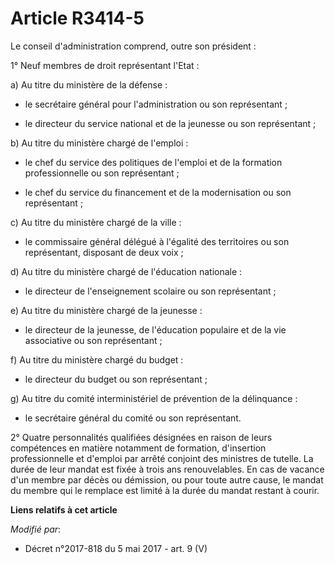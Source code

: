 # Article R3414-5

Le conseil d'administration comprend, outre son président : 

1° Neuf membres de droit représentant l'Etat : 

a) Au titre du ministère de la défense :

- le secrétaire général pour l'administration ou son représentant ;

- le   directeur du service national et de la jeunesse ou son représentant ; 

b) Au titre du ministère chargé de l'emploi :

- le chef du service des politiques de l'emploi et de la formation professionnelle ou son représentant ;

- le chef du service du financement et de la modernisation ou son représentant ; 

c) Au titre du ministère chargé de la ville :

- le commissaire général délégué à l'égalité des territoires ou son représentant, disposant de deux voix ; 

d) Au titre du ministère chargé de l'éducation nationale :

- le directeur de l'enseignement scolaire ou son représentant ; 

e) Au titre du ministère chargé de la jeunesse :

- le directeur de la jeunesse, de l'éducation populaire et de la vie associative ou son représentant ; 

f) Au titre du ministère chargé du budget :

- le directeur du budget ou son représentant ; 

g) Au titre du comité interministériel de prévention de la délinquance :

- le secrétaire général du comité ou son représentant. 

2° Quatre personnalités qualifiées désignées en raison de leurs compétences en matière notamment de formation, d'insertion
professionnelle et d'emploi par arrêté conjoint des ministres de tutelle. La durée de leur mandat est fixée à trois ans
renouvelables. En cas de vacance d'un membre par décès ou démission, ou pour toute autre cause, le mandat du membre qui le
remplace est limité à la durée du mandat restant à courir.

**Liens relatifs à cet article**

_Modifié par_:

  - Décret n°2017-818 du 5 mai 2017 - art. 9 (V)
